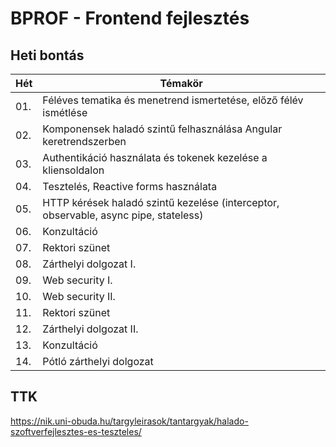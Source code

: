 # BPROF - Frontend fejlesztés

## Heti bontás

| Hét |  Témakör |
| --- | --- |
| 01. | Féléves tematika és menetrend ismertetése, előző félév ismétlése |
| 02. | Komponensek haladó szintű felhasználása Angular keretrendszerben |
| 03. | Authentikáció használata és tokenek kezelése a kliensoldalon |
| 04. | Tesztelés, Reactive forms használata |
| 05. | HTTP kérések haladó szintű kezelése (interceptor, observable, async pipe, stateless) |
| 06. | Konzultáció |
| 07. | Rektori szünet |
| 08. | Zárthelyi dolgozat I. |
| 09. | Web security I. |
| 10. | Web security II. |
| 11. | Rektori szünet |
| 12. | Zárthelyi dolgozat II. |
| 13. | Konzultáció |
| 14. | Pótló zárthelyi dolgozat |

## TTK

<https://nik.uni-obuda.hu/targyleirasok/tantargyak/halado-szoftverfejlesztes-es-teszteles/>
